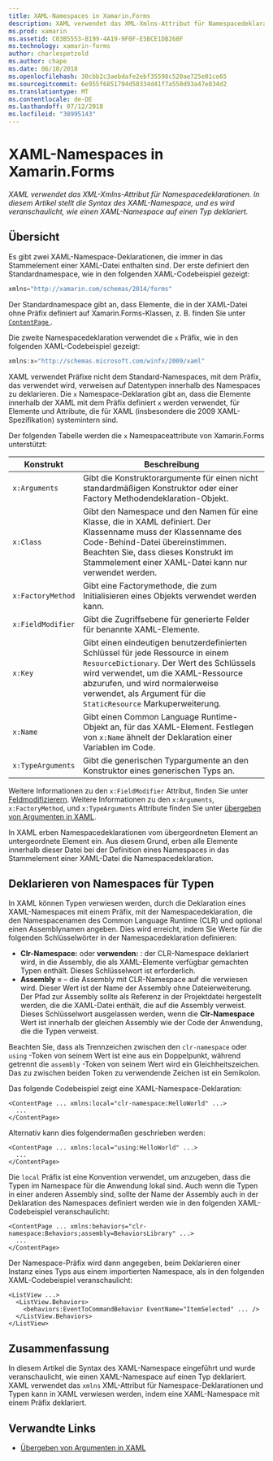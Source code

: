 ```yaml
---
title: XAML-Namespaces in Xamarin.Forms
description: XAML verwendet das XML-Xmlns-Attribut für Namespacedeklarationen. In diesem Artikel stellt die Syntax des XAML-Namespace, und es wird veranschaulicht, wie einen XAML-Namespace auf einen Typ deklariert.
ms.prod: xamarin
ms.assetid: C03B5553-B199-4A19-9F0F-E5BCE1DB268F
ms.technology: xamarin-forms
author: charlespetzold
ms.author: chape
ms.date: 06/18/2018
ms.openlocfilehash: 30cbb2c3aebdafe2ebf35598c520ae725e01ce65
ms.sourcegitcommit: 6e955f6851794d58334d41f7a550d93a47e834d2
ms.translationtype: MT
ms.contentlocale: de-DE
ms.lasthandoff: 07/12/2018
ms.locfileid: "38995143"
---
```

# <a name="xaml-namespaces-in-xamarinforms"></a>XAML-Namespaces in Xamarin.Forms

_XAML verwendet das XML-Xmlns-Attribut für Namespacedeklarationen. In diesem Artikel stellt die Syntax des XAML-Namespace, und es wird veranschaulicht, wie einen XAML-Namespace auf einen Typ deklariert._

## <a name="overview"></a>Übersicht

Es gibt zwei XAML-Namespace-Deklarationen, die immer in das Stammelement einer XAML-Datei enthalten sind. Der erste definiert den Standardnamespace, wie in den folgenden XAML-Codebeispiel gezeigt:

```csharp
xmlns="http://xamarin.com/schemas/2014/forms"
```

Der Standardnamespace gibt an, dass Elemente, die in der XAML-Datei ohne Präfix definiert auf Xamarin.Forms-Klassen, z. B. finden Sie unter [ `ContentPage` ](xref:Xamarin.Forms.ContentPage).

Die zweite Namespacedeklaration verwendet die `x` Präfix, wie in den folgenden XAML-Codebeispiel gezeigt:

```csharp
xmlns:x="http://schemas.microsoft.com/winfx/2009/xaml"
```

XAML verwendet Präfixe nicht dem Standard-Namespaces, mit dem Präfix, das verwendet wird, verweisen auf Datentypen innerhalb des Namespaces zu deklarieren. Die `x` Namespace-Deklaration gibt an, dass die Elemente innerhalb der XAML mit dem Präfix definiert `x` werden verwendet, für Elemente und Attribute, die für XAML (insbesondere die 2009 XAML-Spezifikation) systemintern sind.

Der folgenden Tabelle werden die `x` Namespaceattribute von Xamarin.Forms unterstützt:

|Konstrukt|Beschreibung|
|--- |--- |
|`x:Arguments`|Gibt die Konstruktorargumente für einen nicht standardmäßigen Konstruktor oder einer Factory Methodendeklaration-Objekt.|
|`x:Class`|Gibt den Namespace und den Namen für eine Klasse, die in XAML definiert. Der Klassenname muss der Klassenname des Code-Behind-Datei übereinstimmen. Beachten Sie, dass dieses Konstrukt im Stammelement einer XAML-Datei kann nur verwendet werden.|
|`x:FactoryMethod`|Gibt eine Factorymethode, die zum Initialisieren eines Objekts verwendet werden kann.|
|`x:FieldModifier`|Gibt die Zugriffsebene für generierte Felder für benannte XAML-Elemente.|
|`x:Key`|Gibt einen eindeutigen benutzerdefinierten Schlüssel für jede Ressource in einem `ResourceDictionary`. Der Wert des Schlüssels wird verwendet, um die XAML-Ressource abzurufen, und wird normalerweise verwendet, als Argument für die `StaticResource` Markuperweiterung.|
|`x:Name`|Gibt einen Common Language Runtime-Objekt an, für das XAML-Element. Festlegen von `x:Name` ähnelt der Deklaration einer Variablen im Code.|
|`x:TypeArguments`|Gibt die generischen Typargumente an den Konstruktor eines generischen Typs an.|

Weitere Informationen zu den `x:FieldModifier` Attribut, finden Sie unter [Feldmodifizierern](~/xamarin-forms/xaml/field-modifiers.md). Weitere Informationen zu den `x:Arguments`, `x:FactoryMethod`, und `x:TypeArguments` Attribute finden Sie unter [übergeben von Argumenten in XAML](~/xamarin-forms/xaml/passing-arguments.md).

In XAML erben Namespacedeklarationen vom übergeordneten Element an untergeordnete Element ein. Aus diesem Grund, erben alle Elemente innerhalb dieser Datei bei der Definition eines Namespaces in das Stammelement einer XAML-Datei die Namespacedeklaration.

## <a name="declaring-namespaces-for-types"></a>Deklarieren von Namespaces für Typen

In XAML können Typen verwiesen werden, durch die Deklaration eines XAML-Namespaces mit einem Präfix, mit der Namespacedeklaration, die den Namespacenamen des Common Language Runtime (CLR) und optional einen Assemblynamen angeben. Dies wird erreicht, indem Sie Werte für die folgenden Schlüsselwörter in der Namespacedeklaration definieren:

- **Clr-Namespace:** oder **verwenden:** : der CLR-Namespace deklariert wird, in die Assembly, die als XAML-Elemente verfügbar gemachten Typen enthält. Dieses Schlüsselwort ist erforderlich.
- **Assembly =** – die Assembly mit CLR-Namespace auf die verwiesen wird. Dieser Wert ist der Name der Assembly ohne Dateierweiterung. Der Pfad zur Assembly sollte als Referenz in der Projektdatei hergestellt werden, die die XAML-Datei enthält, die auf die Assembly verweist. Dieses Schlüsselwort ausgelassen werden, wenn die **Clr-Namespace** Wert ist innerhalb der gleichen Assembly wie der Code der Anwendung, die die Typen verweist.

Beachten Sie, dass als Trennzeichen zwischen den `clr-namespace` oder `using` -Token von seinem Wert ist eine aus ein Doppelpunkt, während getrennt die `assembly` -Token von seinem Wert wird ein Gleichheitszeichen. Das zu zwischen beiden Token zu verwendende Zeichen ist ein Semikolon.

Das folgende Codebeispiel zeigt eine XAML-Namespace-Deklaration:

```xaml
<ContentPage ... xmlns:local="clr-namespace:HelloWorld" ...>
  ...
</ContentPage>
```

Alternativ kann dies folgendermaßen geschrieben werden:

```xaml
<ContentPage ... xmlns:local="using:HelloWorld" ...>
  ...
</ContentPage>
```

Die `local` Präfix ist eine Konvention verwendet, um anzugeben, dass die Typen im Namespace für die Anwendung lokal sind. Auch wenn die Typen in einer anderen Assembly sind, sollte der Name der Assembly auch in der Deklaration des Namespaces definiert werden wie in den folgenden XAML-Codebeispiel veranschaulicht:

```xaml
<ContentPage ... xmlns:behaviors="clr-namespace:Behaviors;assembly=BehaviorsLibrary" ...>
  ...
</ContentPage>
```

Der Namespace-Präfix wird dann angegeben, beim Deklarieren einer Instanz eines Typs aus einem importierten Namespace, als in den folgenden XAML-Codebeispiel veranschaulicht:

```xaml
<ListView ...>
  <ListView.Behaviors>
    <behaviors:EventToCommandBehavior EventName="ItemSelected" ... />
  </ListView.Behaviors>
</ListView>
```

## <a name="summary"></a>Zusammenfassung

In diesem Artikel die Syntax des XAML-Namespace eingeführt und wurde veranschaulicht, wie einen XAML-Namespace auf einen Typ deklariert. XAML verwendet das `xmlns` XML-Attribut für Namespace-Deklarationen und Typen kann in XAML verwiesen werden, indem eine XAML-Namespace mit einem Präfix deklariert.


## <a name="related-links"></a>Verwandte Links

- [Übergeben von Argumenten in XAML](~/xamarin-forms/xaml/passing-arguments.md)
